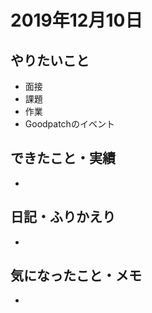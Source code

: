 # 2019年12月10日

## やりたいこと

- 面接
- 課題
- 作業
- Goodpatchのイベント

## できたこと・実績

- 

## 日記・ふりかえり

- 

## 気になったこと・メモ

- 
